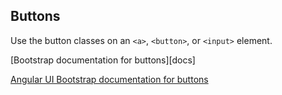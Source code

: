 ## Buttons

Use the button classes on an `<a>`, `<button>`, or `<input>` element.

[Bootstrap documentation for buttons][docs]

[Angular UI Bootstrap documentation for buttons][angular docs]

[bootstrap docs]: http://getbootstrap.com/css/#buttons
[angular docs]: https://angular-ui.github.io/bootstrap/#/buttons
